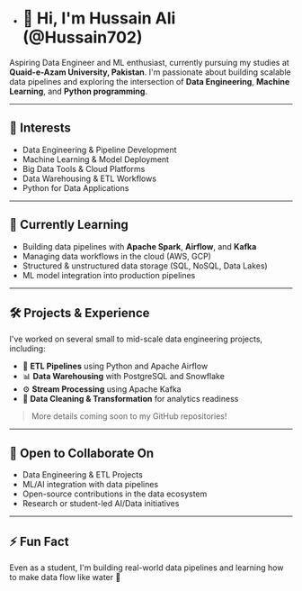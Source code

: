 - # 👋 Hi, I'm  Hussain Ali (@Hussain702)

Aspiring Data Engineer and ML enthusiast, currently pursuing my studies at **Quaid-e-Azam University, Pakistan**. I'm passionate about building scalable data pipelines and exploring the intersection of **Data Engineering**, **Machine Learning**, and **Python programming**.

---

## 👀 Interests

- Data Engineering & Pipeline Development  
- Machine Learning & Model Deployment  
- Big Data Tools & Cloud Platforms  
- Data Warehousing & ETL Workflows  
- Python for Data Applications

---

## 🌱 Currently Learning

- Building data pipelines with **Apache Spark**, **Airflow**, and **Kafka**  
- Managing data workflows in the cloud (AWS, GCP)  
- Structured & unstructured data storage (SQL, NoSQL, Data Lakes)  
- ML model integration into production pipelines

---

## 🛠️ Projects & Experience

I've worked on several small to mid-scale data engineering projects, including:

- 🔄 **ETL Pipelines** using Python and Apache Airflow  
- 📊 **Data Warehousing** with PostgreSQL and Snowflake  
- ⚙️ **Stream Processing** using Apache Kafka  
- 📁 **Data Cleaning & Transformation** for analytics readiness

> More details coming soon to my GitHub repositories!

---

## 🤝 Open to Collaborate On

- Data Engineering & ETL Projects  
- ML/AI integration with data pipelines  
- Open-source contributions in the data ecosystem  
- Research or student-led AI/Data initiatives

---


## ⚡ Fun Fact

Even as a student, I'm building real-world data pipelines and learning how to make data flow like water 🚀



<!---
Hussain702/Hussain702 is a ✨ special ✨ repository because its `README.md` (this file) appears on your GitHub profile.
You can click the Preview link to take a look at your changes.
--->
